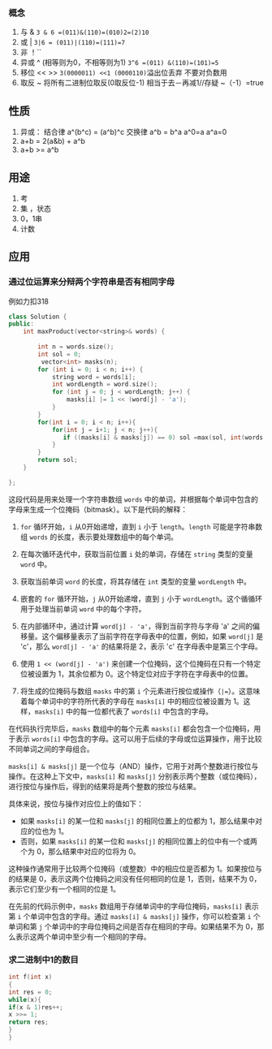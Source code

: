 ### 概念
1.  与 &  `3 & 6 =(011)&(110)=(010)2=(2)10`
3. 或 | `3|6 = (011)|(110)=(111)=7`
4. 非 ！``
5. 异或 ^  (相等则为0，不相等则为1) `3^6 =(011) &(110)=(101)=5` 
6. 移位 <<    >> `3(0000011) <<1 (0000110)`溢出位丢弃 不要对负数用  
7.  取反 ~ 将所有二进制位取反(0取反位-1) 相当于去－再减1//存疑   ~（-1）=true 
## 性质
1. 异或： 结合律 a^(b^c) = (a^b)^c 交换律 a^b = b^a     a^0=a    a^a=0  
2.  a+b = 2(a&b) + a^b 
3. a+b >= a^b 
## 用途
1. 考
2. 集 ，状态
3. 0，1串
4. 计数
## 应用
### 通过位运算来分辩两个字符串是否有相同字母

例如力扣318

```cpp
class Solution {
public:
    int maxProduct(vector<string>& words) {
        
        int n = words.size();
        int sol = 0;
         vector<int> masks(n);
        for (int i = 0; i < n; i++) {
            string word = words[i];
            int wordLength = word.size();
            for (int j = 0; j < wordLength; j++) {
                masks[i] |= 1 << (word[j] - 'a');
            }
        }
        for(int i = 0; i < n; i++){
            for(int j = i+1; j < n; j++){
               if ((masks[i] & masks[j]) == 0) sol =max(sol, int(words[i].size() * words[j].size()));
            }
        }
        return sol;
    }
 
};
```

这段代码是用来处理一个字符串数组 `words` 中的单词，并根据每个单词中包含的字母来生成一个位掩码（bitmask）。以下是代码的解释：

1.  `for` 循环开始，`i` 从0开始递增，直到 `i` 小于 `length`。`length` 可能是字符串数组 `words` 的长度，表示要处理数组中的每个单词。

2.  在每次循环迭代中，获取当前位置 `i` 处的单词，存储在 `string` 类型的变量 `word` 中。

3.  获取当前单词 `word` 的长度，将其存储在 `int` 类型的变量 `wordLength` 中。

4.  嵌套的 `for` 循环开始，`j` 从0开始递增，直到 `j` 小于 `wordLength`。这个循循环用于处理当前单词 `word` 中的每个字符。

5.  在内部循环中，通过计算 `word[j] - 'a'`，得到当前字符与字母 'a' 之间的偏移量。这个偏移量表示了当前字符在字母表中的位置，例如，如果 `word[j]` 是 'c'，那么 `word[j] - 'a'` 的结果将是 2，表示 'c' 在字母表中是第三个字母。

6.  使用 `1 << (word[j] - 'a')` 来创建一个位掩码，这个位掩码在只有一个特定位被设置为 1，其余位都为 0。这个特定位对应于字符在字母表中的位置。

7.  将生成的位掩码与数组 `masks` 中的第 `i` 个元素进行按位或操作（`|=`）。这意味着每个单词中的字符所代表的字母在 `masks[i]` 中的相应位被设置为 1。这样，`masks[i]` 中的每一位都代表了 `words[i]` 中包含的字母。

在代码执行完毕后，`masks` 数组中的每个元素 `masks[i]` 都会包含一个位掩码，用于表示 `words[i]` 中包含的字母。这可以用于后续的字母或位运算操作，用于比较不同单词之间的字母组合。

`masks[i] & masks[j]` 是一个位与（AND）操作，它用于对两个整数进行按位与操作。在这种上下文中，`masks[i]` 和 `masks[j]` 分别表示两个整数（或位掩码），进行按位与操作后，得到的结果将是两个整数的按位与结果。

具体来说，按位与操作对应位上的值如下：

*   如果 `masks[i]` 的某一位和 `masks[j]` 的相同位置上的位都为 1，那么结果中对应的位也为 1。
*   否则，如果 `masks[i]` 的某一位和 `masks[j]` 的相同位置上的位中有一个或两个为 0，那么结果中对应的位将为 0。

这种操作通常用于比较两个位掩码（或整数）中的相应位是否都为 1。如果按位与的结果是 0，表示这两个位掩码之间没有任何相同的位是 1，否则，结果不为 0，表示它们至少有一个相同的位是 1。

在先前的代码示例中，`masks` 数组用于存储单词中的字母位掩码，`masks[i]` 表示第 `i` 个单词中包含的字母。通过 `masks[i] & masks[j]` 操作，你可以检查第 `i` 个单词和第 `j` 个单词中的字母位掩码之间是否存在相同的字母。如果结果不为 0，那么表示这两个单词中至少有一个相同的字母。

####
### 求二进制中1的数目
~~~cpp
int f(int x)
{
int res = 0;
while(x){
if(x & 1)res++;
x >>= 1;
return res;
}
}
~~~

